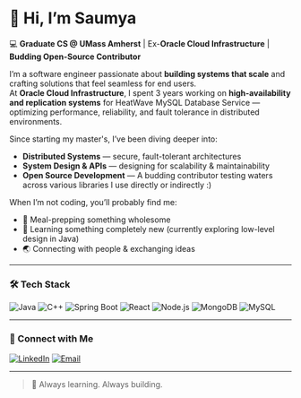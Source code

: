 # 👋 Hi, I’m Saumya  

💻 **Graduate CS @ UMass Amherst** | Ex-**Oracle Cloud Infrastructure** | **Budding Open-Source Contributor**  

I’m a software engineer passionate about **building systems that scale** and crafting solutions that feel seamless for end users.  
At **Oracle Cloud Infrastructure**, I spent 3 years working on **high-availability and replication systems** for HeatWave MySQL Database Service — optimizing performance, reliability, and fault tolerance in distributed environments.  

Since starting my master's, I’ve been diving deeper into:  
- **Distributed Systems** — secure, fault-tolerant architectures  
- **System Design & APIs** — designing for scalability & maintainability  
- **Open Source Development** — A budding contributor testing waters across various libraries I use directly or indirectly :)  

When I’m not coding, you’ll probably find me:  
- 🍳 Meal-prepping something wholesome  
- 🌱 Learning something completely new (currently exploring low-level design in Java)  
- 🌏 Connecting with people & exchanging ideas  

---

### 🛠 Tech Stack  
![Java](https://img.shields.io/badge/Java-%23ED8B00.svg?style=for-the-badge&logo=openjdk&logoColor=white) ![C++](https://img.shields.io/badge/C++-%2300599C.svg?style=for-the-badge&logo=cplusplus&logoColor=white) ![Spring Boot](https://img.shields.io/badge/Spring_Boot-%236DB33F.svg?style=for-the-badge&logo=springboot&logoColor=white) ![React](https://img.shields.io/badge/React-%2361DAFB.svg?style=for-the-badge&logo=react&logoColor=black) ![Node.js](https://img.shields.io/badge/Node.js-%23339933.svg?style=for-the-badge&logo=node.js&logoColor=white) ![MongoDB](https://img.shields.io/badge/MongoDB-%2347A248.svg?style=for-the-badge&logo=mongodb&logoColor=white) ![MySQL](https://img.shields.io/badge/MySQL-%2300f.svg?style=for-the-badge&logo=mysql&logoColor=white)  

---

### 🌱 Connect with Me  
[![LinkedIn](https://img.shields.io/badge/LinkedIn-%230077B5.svg?style=for-the-badge&logo=linkedin&logoColor=white)](https://linkedin.com/in/saumyapandey98) [![Email](https://img.shields.io/badge/Email-D14836?style=for-the-badge&logo=gmail&logoColor=white)](mailto:saumyapandeycse98@gmail.com)  

---

> 🚀 Always learning. Always building.
